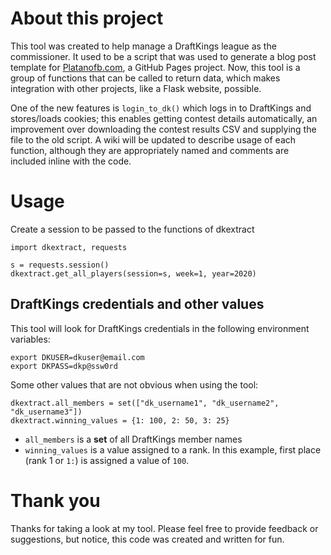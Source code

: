 # About this project
This tool was created to help manage a DraftKings league as the commissioner. It used to be a script that was used to generate a blog post template for [Platanofb.com](https://platanofb.com), a GitHub Pages project. Now, this tool is a group of functions that can be called to return data, which makes integration with other projects, like a Flask website, possible. 

One of the new features is `login_to_dk()` which logs in to DraftKings and stores/loads cookies; this enables getting contest details automatically, an improvement over downloading the contest results CSV and supplying the file to the old script. A wiki will be updated to describe usage of each function, although they are appropriately named and comments are included inline with the code.

# Usage
Create a session to be passed to the functions of dkextract
```
import dkextract, requests

s = requests.session()
dkextract.get_all_players(session=s, week=1, year=2020)
```

## DraftKings credentials and other values
This tool will look for DraftKings credentials in the following environment variables:
```
export DKUSER=dkuser@email.com
export DKPASS=dkp@ssw0rd
```

Some other values that are not obvious when using the tool:
```
dkextract.all_members = set(["dk_username1", "dk_username2", "dk_username3"])
dkextract.winning_values = {1: 100, 2: 50, 3: 25}
```
- `all_members` is a **set** of all DraftKings member names
- `winning_values` is a value assigned to a rank. In this example, first place (rank 1 or `1:`) is assigned a value of `100`. 

# Thank you
Thanks for taking a look at my tool. Please feel free to provide feedback or suggestions, but notice, this code was created and written for fun.